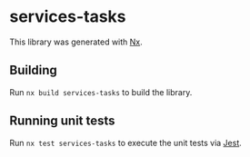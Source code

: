 # services-tasks

This library was generated with [Nx](https://nx.dev).

## Building

Run `nx build services-tasks` to build the library.

## Running unit tests

Run `nx test services-tasks` to execute the unit tests via [Jest](https://jestjs.io).
